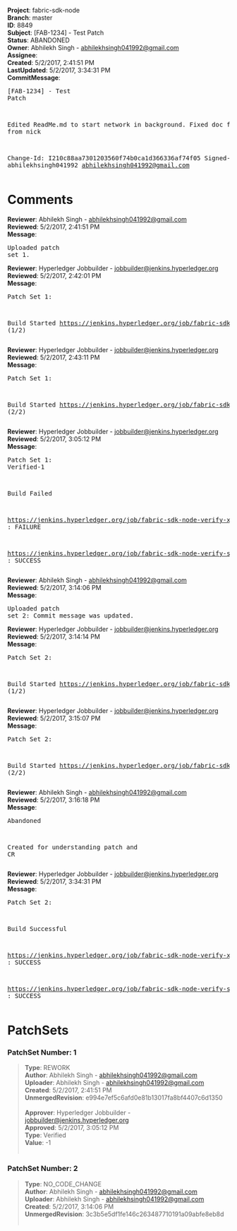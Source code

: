 <strong>Project</strong>: fabric-sdk-node<br><strong>Branch</strong>: master<br><strong>ID</strong>: 8849<br><strong>Subject</strong>: [FAB-1234] - Test Patch<br><strong>Status</strong>: ABANDONED<br><strong>Owner</strong>: Abhilekh Singh - abhilekhsingh041992@gmail.com<br><strong>Assignee</strong>:<br><strong>Created</strong>: 5/2/2017, 2:41:51 PM<br><strong>LastUpdated</strong>: 5/2/2017, 3:34:31 PM<br><strong>CommitMessage</strong>:<br><pre>[FAB-1234] - Test Patch

Edited ReadMe.md to start network in background.
Fixed doc feeback from nick

Change-Id: I210c88aa7301203560f74b0ca1d366336af74f05
Signed-off-by: abhilekhsingh041992 <abhilekhsingh041992@gmail.com>
</pre><h1>Comments</h1><strong>Reviewer</strong>: Abhilekh Singh - abhilekhsingh041992@gmail.com<br><strong>Reviewed</strong>: 5/2/2017, 2:41:51 PM<br><strong>Message</strong>: <pre>Uploaded patch set 1.</pre><strong>Reviewer</strong>: Hyperledger Jobbuilder - jobbuilder@jenkins.hyperledger.org<br><strong>Reviewed</strong>: 5/2/2017, 2:42:01 PM<br><strong>Message</strong>: <pre>Patch Set 1:

Build Started https://jenkins.hyperledger.org/job/fabric-sdk-node-verify-s390x/410/ (1/2)</pre><strong>Reviewer</strong>: Hyperledger Jobbuilder - jobbuilder@jenkins.hyperledger.org<br><strong>Reviewed</strong>: 5/2/2017, 2:43:11 PM<br><strong>Message</strong>: <pre>Patch Set 1:

Build Started https://jenkins.hyperledger.org/job/fabric-sdk-node-verify-x86_64/941/ (2/2)</pre><strong>Reviewer</strong>: Hyperledger Jobbuilder - jobbuilder@jenkins.hyperledger.org<br><strong>Reviewed</strong>: 5/2/2017, 3:05:12 PM<br><strong>Message</strong>: <pre>Patch Set 1: Verified-1

Build Failed 

https://jenkins.hyperledger.org/job/fabric-sdk-node-verify-x86_64/941/ : FAILURE

https://jenkins.hyperledger.org/job/fabric-sdk-node-verify-s390x/410/ : SUCCESS</pre><strong>Reviewer</strong>: Abhilekh Singh - abhilekhsingh041992@gmail.com<br><strong>Reviewed</strong>: 5/2/2017, 3:14:06 PM<br><strong>Message</strong>: <pre>Uploaded patch set 2: Commit message was updated.</pre><strong>Reviewer</strong>: Hyperledger Jobbuilder - jobbuilder@jenkins.hyperledger.org<br><strong>Reviewed</strong>: 5/2/2017, 3:14:14 PM<br><strong>Message</strong>: <pre>Patch Set 2:

Build Started https://jenkins.hyperledger.org/job/fabric-sdk-node-verify-s390x/411/ (1/2)</pre><strong>Reviewer</strong>: Hyperledger Jobbuilder - jobbuilder@jenkins.hyperledger.org<br><strong>Reviewed</strong>: 5/2/2017, 3:15:07 PM<br><strong>Message</strong>: <pre>Patch Set 2:

Build Started https://jenkins.hyperledger.org/job/fabric-sdk-node-verify-x86_64/942/ (2/2)</pre><strong>Reviewer</strong>: Abhilekh Singh - abhilekhsingh041992@gmail.com<br><strong>Reviewed</strong>: 5/2/2017, 3:16:18 PM<br><strong>Message</strong>: <pre>Abandoned

Created for understanding patch and CR</pre><strong>Reviewer</strong>: Hyperledger Jobbuilder - jobbuilder@jenkins.hyperledger.org<br><strong>Reviewed</strong>: 5/2/2017, 3:34:31 PM<br><strong>Message</strong>: <pre>Patch Set 2:

Build Successful 

https://jenkins.hyperledger.org/job/fabric-sdk-node-verify-x86_64/942/ : SUCCESS

https://jenkins.hyperledger.org/job/fabric-sdk-node-verify-s390x/411/ : SUCCESS</pre><h1>PatchSets</h1><h3>PatchSet Number: 1</h3><blockquote><strong>Type</strong>: REWORK<br><strong>Author</strong>: Abhilekh Singh - abhilekhsingh041992@gmail.com<br><strong>Uploader</strong>: Abhilekh Singh - abhilekhsingh041992@gmail.com<br><strong>Created</strong>: 5/2/2017, 2:41:51 PM<br><strong>UnmergedRevision</strong>: e994e7ef5c6afd0e81b13017fa8bf4407c6d1350<br><br><strong>Approver</strong>: Hyperledger Jobbuilder - jobbuilder@jenkins.hyperledger.org<br><strong>Approved</strong>: 5/2/2017, 3:05:12 PM<br><strong>Type</strong>: Verified<br><strong>Value</strong>: -1<br><br></blockquote><h3>PatchSet Number: 2</h3><blockquote><strong>Type</strong>: NO_CODE_CHANGE<br><strong>Author</strong>: Abhilekh Singh - abhilekhsingh041992@gmail.com<br><strong>Uploader</strong>: Abhilekh Singh - abhilekhsingh041992@gmail.com<br><strong>Created</strong>: 5/2/2017, 3:14:06 PM<br><strong>UnmergedRevision</strong>: 3c3b5e5df1fe146c263487710191a09abfe8eb8d<br><br></blockquote>